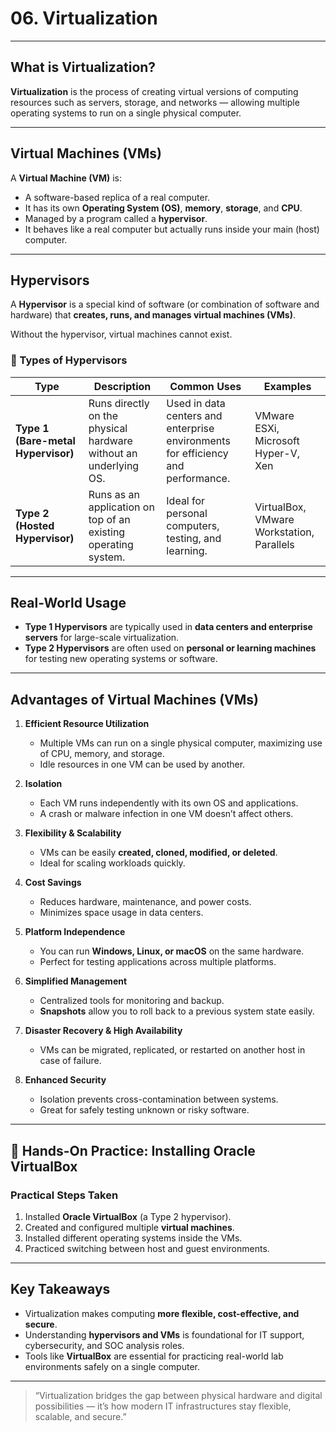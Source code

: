 # 06. Virtualization

---

## What is Virtualization?

**Virtualization** is the process of creating virtual versions of computing resources such as servers, storage, and networks — allowing multiple operating systems to run on a single physical computer.

---

## Virtual Machines (VMs)

A **Virtual Machine (VM)** is:

- A software-based replica of a real computer.
- It has its own **Operating System (OS)**, **memory**, **storage**, and **CPU**.
- Managed by a program called a **hypervisor**.
- It behaves like a real computer but actually runs inside your main (host) computer.

---

## Hypervisors

A **Hypervisor** is a special kind of software (or combination of software and hardware) that **creates, runs, and manages virtual machines (VMs)**.

Without the hypervisor, virtual machines cannot exist.

### 🔹 Types of Hypervisors

| Type | Description | Common Uses | Examples |
|------|--------------|--------------|-----------|
| **Type 1 (Bare-metal Hypervisor)** | Runs directly on the physical hardware without an underlying OS. | Used in data centers and enterprise environments for efficiency and performance. | VMware ESXi, Microsoft Hyper-V, Xen |
| **Type 2 (Hosted Hypervisor)** | Runs as an application on top of an existing operating system. | Ideal for personal computers, testing, and learning. | VirtualBox, VMware Workstation, Parallels |

---

## Real-World Usage

- **Type 1 Hypervisors** are typically used in **data centers and enterprise servers** for large-scale virtualization.  
- **Type 2 Hypervisors** are often used on **personal or learning machines** for testing new operating systems or software.

---

## Advantages of Virtual Machines (VMs)

1. **Efficient Resource Utilization**  
   - Multiple VMs can run on a single physical computer, maximizing use of CPU, memory, and storage.  
   - Idle resources in one VM can be used by another.

2. **Isolation**  
   - Each VM runs independently with its own OS and applications.  
   - A crash or malware infection in one VM doesn’t affect others.

3. **Flexibility & Scalability**  
   - VMs can be easily **created, cloned, modified, or deleted**.  
   - Ideal for scaling workloads quickly.

4. **Cost Savings**  
   - Reduces hardware, maintenance, and power costs.  
   - Minimizes space usage in data centers.

5. **Platform Independence**  
   - You can run **Windows, Linux, or macOS** on the same hardware.  
   - Perfect for testing applications across multiple platforms.

6. **Simplified Management**  
   - Centralized tools for monitoring and backup.  
   - **Snapshots** allow you to roll back to a previous system state easily.

7. **Disaster Recovery & High Availability**  
   - VMs can be migrated, replicated, or restarted on another host in case of failure.

8. **Enhanced Security**  
   - Isolation prevents cross-contamination between systems.  
   - Great for safely testing unknown or risky software.

---

## 🧠 Hands-On Practice: Installing Oracle VirtualBox

### Practical Steps Taken
1. Installed **Oracle VirtualBox** (a Type 2 hypervisor).  
2. Created and configured multiple **virtual machines**.  
3. Installed different operating systems inside the VMs.  
4. Practiced switching between host and guest environments.  

---

## Key Takeaways

- Virtualization makes computing **more flexible, cost-effective, and secure**.  
- Understanding **hypervisors and VMs** is foundational for IT support, cybersecurity, and SOC analysis roles.  
- Tools like **VirtualBox** are essential for practicing real-world lab environments safely on a single computer.

---

> “Virtualization bridges the gap between physical hardware and digital possibilities — it’s how modern IT infrastructures stay flexible, scalable, and secure.”

